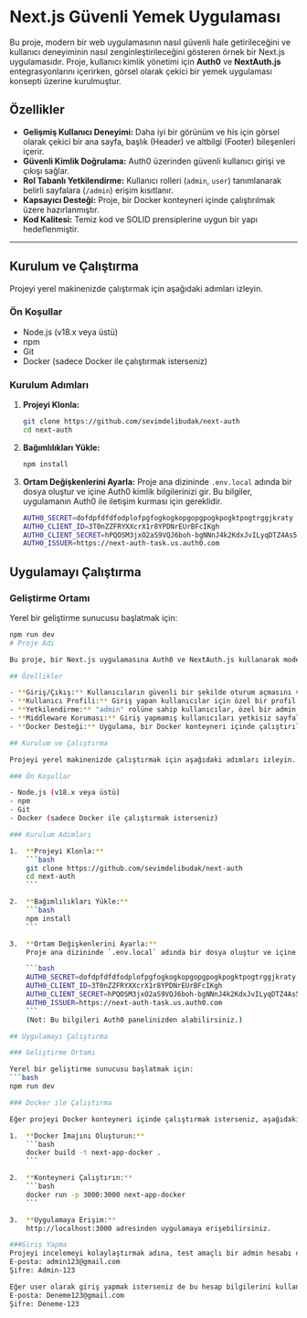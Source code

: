 # Next.js Güvenli Yemek Uygulaması

Bu proje, modern bir web uygulamasının nasıl güvenli hale getirileceğini ve kullanıcı deneyiminin nasıl zenginleştirileceğini gösteren örnek bir Next.js uygulamasıdır. Proje, kullanıcı kimlik yönetimi için **Auth0** ve **NextAuth.js** entegrasyonlarını içerirken, görsel olarak çekici bir yemek uygulaması konsepti üzerine kurulmuştur.

## Özellikler

- **Gelişmiş Kullanıcı Deneyimi:** Daha iyi bir görünüm ve his için görsel olarak çekici bir ana sayfa, başlık (Header) ve altbilgi (Footer) bileşenleri içerir.
- **Güvenli Kimlik Doğrulama:** Auth0 üzerinden güvenli kullanıcı girişi ve çıkışı sağlar.
- **Rol Tabanlı Yetkilendirme:** Kullanıcı rolleri (`admin`, `user`) tanımlanarak belirli sayfalara (`/admin`) erişim kısıtlanır.
- **Kapsayıcı Desteği:** Proje, bir Docker konteyneri içinde çalıştırılmak üzere hazırlanmıştır.
- **Kod Kalitesi:** Temiz kod ve SOLID prensiplerine uygun bir yapı hedeflenmiştir.

---

## Kurulum ve Çalıştırma

Projeyi yerel makinenizde çalıştırmak için aşağıdaki adımları izleyin.

### Ön Koşullar

- Node.js (v18.x veya üstü)
- npm
- Git
- Docker (sadece Docker ile çalıştırmak isterseniz)

### Kurulum Adımları

1.  **Projeyi Klonla:**
    ```bash
    git clone https://github.com/sevimdelibudak/next-auth
    cd next-auth
    ```

2.  **Bağımlılıkları Yükle:**
    ```bash
    npm install
    ```

3.  **Ortam Değişkenlerini Ayarla:**
    Proje ana dizininde `.env.local` adında bir dosya oluştur ve içine Auth0 kimlik bilgilerinizi gir. Bu bilgiler, uygulamanın Auth0 ile iletişim kurması için gereklidir.

    ```bash
    AUTH0_SECRET=dofdpfdfdfodplofpgfogkogkopgopgpogkpogktpogtrggjkraty
    AUTH0_CLIENT_ID=3T0nZZFRYXXcrX1r8YPDNrEUrBFcIKgh
    AUTH0_CLIENT_SECRET=hPQOSM3jxO2aS9VQJ6boh-bgNNnJ4k2KdxJvILyqDTZ4As5zHXJ7eKJWTa2R7nKu
    AUTH0_ISSUER=https://next-auth-task.us.auth0.com
    ```

## Uygulamayı Çalıştırma

### Geliştirme Ortamı

Yerel bir geliştirme sunucusu başlatmak için:
```bash
npm run dev
# Proje Adı

Bu proje, bir Next.js uygulamasına Auth0 ve NextAuth.js kullanarak modern kimlik doğrulama ve yetkilendirme (authorization) özelliklerinin nasıl eklendiğini gösteren örnek bir uygulamadır. Uygulama, farklı kullanıcı rolleri için sayfa erişimini kısıtlar.

## Özellikler

- **Giriş/Çıkış:** Kullanıcıların güvenli bir şekilde oturum açmasını ve kapatmasını sağlar.
- **Kullanıcı Profili:** Giriş yapan kullanıcılar için özel bir profil sayfası oluşturur.
- **Yetkilendirme:** "admin" rolüne sahip kullanıcılar, özel bir admin paneli sayfasına erişebilir.
- **Middleware Koruması:** Giriş yapmamış kullanıcıları yetkisiz sayfalardan yönlendirir.
- **Docker Desteği:** Uygulama, bir Docker konteyneri içinde çalıştırılmaya hazırdır.

## Kurulum ve Çalıştırma

Projeyi yerel makinenizde çalıştırmak için aşağıdaki adımları izleyin.

### Ön Koşullar

- Node.js (v18.x veya üstü)
- npm
- Git
- Docker (sadece Docker ile çalıştırmak isterseniz)

### Kurulum Adımları

1.  **Projeyi Klonla:**
    ```bash
    git clone https://github.com/sevimdelibudak/next-auth
    cd next-auth
    ```

2.  **Bağımlılıkları Yükle:**
    ```bash
    npm install
    ```

3.  **Ortam Değişkenlerini Ayarla:**
    Proje ana dizininde `.env.local` adında bir dosya oluştur ve içine Auth0 kimlik bilgilerinizi gir. Bu bilgiler, uygulamanın Auth0 ile iletişim kurması için gereklidir.

    ```bash
    AUTH0_SECRET=dofdpfdfdfodplofpgfogkogkopgopgpogkpogktpogtrggjkraty
    AUTH0_CLIENT_ID=3T0nZZFRYXXcrX1r8YPDNrEUrBFcIKgh
    AUTH0_CLIENT_SECRET=hPQOSM3jxO2aS9VQJ6boh-bgNNnJ4k2KdxJvILyqDTZ4As5zHXJ7eKJWTa2R7nKu
    AUTH0_ISSUER=https://next-auth-task.us.auth0.com
    ```
    (Not: Bu bilgileri Auth0 panelinizden alabilirsiniz.)

## Uygulamayı Çalıştırma

### Geliştirme Ortamı

Yerel bir geliştirme sunucusu başlatmak için:
```bash
npm run dev

### Docker ile Çalıştırma

Eğer projeyi Docker konteyneri içinde çalıştırmak isterseniz, aşağıdaki adımları izleyin.

1.  **Docker İmajını Oluşturun:**
    ```bash
    docker build -t next-app-docker .
    ```

2.  **Konteyneri Çalıştırın:**
    ```bash
    docker run -p 3000:3000 next-app-docker
    ```

3.  **Uygulamaya Erişim:**  
    http://localhost:3000 adresinden uygulamaya erişebilirsiniz.

###Giriş Yapma
Projeyi incelemeyi kolaylaştırmak adına, test amaçlı bir admin hesabı oluşturdum. Bu hesap bilgileri aşağıdadır:
E-posta: admin123@gmail.com
Şifre: Admin-123

Eğer user olarak giriş yapmak isterseniz de bu hesap bilgilerini kullanabilirsiniz.
E-posta: Deneme123@gmail.com
Şifre: Deneme-123


